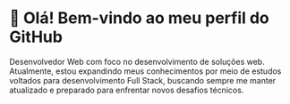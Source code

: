 # 👋 Olá! Bem-vindo ao meu perfil do GitHub

Desenvolvedor Web com foco no desenvolvimento de soluções web. Atualmente, estou expandindo meus conhecimentos por meio de estudos voltados para desenvolvimento Full Stack, buscando sempre me manter atualizado e preparado para enfrentar novos desafios técnicos.

<br> <!-- Espaçamento extra -->
